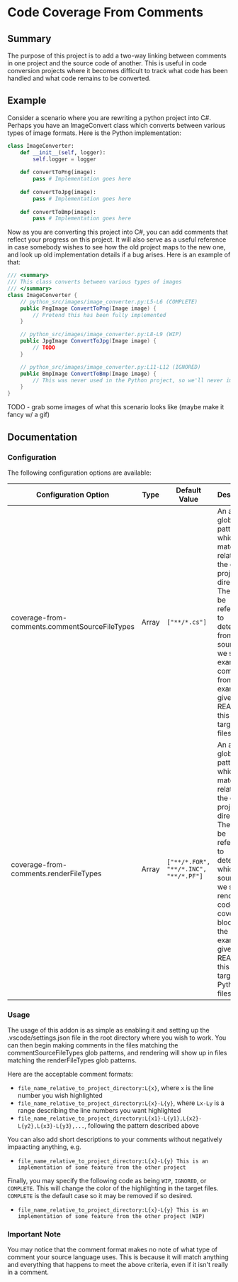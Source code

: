 # Code Coverage From Comments

## Summary
The purpose of this project is to add a two-way linking between comments in one project and the source code of another. This is useful in code conversion projects where it becomes difficult to track what code has been handled and what code remains to be converted.

## Example
Consider a scenario where you are rewriting a python project into C#. Perhaps you have an ImageConvert class which converts between various types of image formats. Here is the Python implementation:
```python
class ImageConverter:
    def __init__(self, logger):
        self.logger = logger
    
    def convertToPng(image):
        pass # Implementation goes here
    
    def convertToJpg(image):
        pass # Implementation goes here
    
    def convertToBmp(image):
        pass # Implementation goes here
```

Now as you are converting this project into C#, you can add comments that reflect your progress on this project. It will also serve as a useful reference in case somebody wishes to see how the old project maps to the new one, and look up old implementation details if a bug arises. Here is an example of that:

```csharp
/// <summary>
/// This class converts between various types of images
/// </summary>
class ImageConverter {
    // python_src/images/image_converter.py:L5-L6 (COMPLETE)
    public PngImage ConvertToPng(Image image) {
        // Pretend this has been fully implemented
    }

    // python_src/images/image_converter.py:L8-L9 (WIP)
    public JpgImage ConvertToJpg(Image image) {
        // TODO
    }

    // python_src/images/image_converter.py:L11-L12 (IGNORED)
    public BmpImage ConvertToBmp(Image image) {
        // This was never used in the Python project, so we'll never implement this
    }
}
```

TODO - grab some images of what this scenario looks like (maybe make it fancy w/ a gif)

## Documentation
### Configuration
The following configuration options are available:

| Configuration Option | Type | Default Value | Description |
| -------------------- | ---- | ------------- | ----------- |
| coverage-from-comments.commentSourceFileTypes | Array | `["**/*.cs"]` | An array of glob patterns which match files relative to the opened project directory. These will be referenced to determine from which source files we should examine comments from. In the example given in this README, this should target C# files. |
| coverage-from-comments.renderFileTypes | Array | `["**/*.FOR", "**/*.INC", "**/*.PF"]` | An array of glob patterns which match files relative to the opened project directory. These will be referenced to determine which source files we should render the code coverage blocks in. In the example given in this README, this should target Python files. |


### Usage
The usage of this addon is as simple as enabling it and setting up the .vscode/settings.json file in the root directory where you wish to work. You can then begin making comments in the files matching the commentSourceFileTypes glob patterns, and rendering will show up in files matching the renderFileTypes glob patterns.

Here are the acceptable comment formats:
- `file_name_relative_to_project_directory:L{x}`, where `x` is the line number you wish highlighted
- `file_name_relative_to_project_directory:L{x}-L{y}`, where `Lx-Ly` is a range describing the line numbers you want highlighted
- `file_name_relative_to_project_directory:L{x1}-L{y1},L{x2}-L{y2},L{x3}-L{y3},...`, following the pattern described above

You can also add short descriptions to your comments without negatively impaacting anything, e.g.
- `file_name_relative_to_project_directory:L{x}-L{y} This is an implementation of some feature from the other project`


Finally, you may specify the following code as being `WIP`, `IGNORED`, or `COMPLETE`. This will change the color of the highlighting in the target files. `COMPLETE` is the default case so it may be removed if so desired.
- `file_name_relative_to_project_directory:L{x}-L{y} This is an implementation of some feature from the other project (WIP)`

### Important Note
You may notice that the comment format makes no note of what type of comment your source language uses. This is because it will match anything and everything that happens to meet the above criteria, even if it isn't really in a comment.
